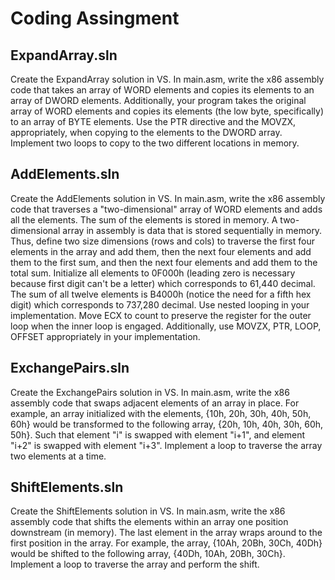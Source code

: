 # Coding Assingment

## ExpandArray.sln
Create the ExpandArray solution in VS. In main.asm, write the x86 assembly code that takes an array of WORD elements and copies its elements to an 
array of DWORD elements. Additionally, your program takes the original array of WORD elements and copies its elements (the low byte, specifically) 
to an array of BYTE elements. Use the PTR directive and the MOVZX, appropriately, when copying to the elements to the DWORD array. Implement two loops 
to copy to the two different locations in memory.

## AddElements.sln
Create the AddElements solution in VS. In main.asm, write the x86 assembly code that traverses a "two-dimensional" array of WORD elements and adds 
all the elements. The sum of the elements is stored in memory. A two-dimensional array in assembly is data that is stored sequentially in memory. 
Thus, define two size dimensions (rows and cols) to traverse the first four elements in the array and add them, then the next four elements and add 
them to the first sum, and then the next four elements and add them to the total sum. Initialize all elements to 0F000h (leading zero is necessary 
because first digit can't be a letter) which corresponds to 61,440 decimal. The sum of all twelve elements is B4000h (notice the need for a fifth hex digit) 
which corresponds to 737,280 decimal. Use nested looping in your implementation. Move ECX to count to preserve the register for the outer loop when the 
inner loop is engaged. Additionally, use MOVZX, PTR, LOOP, OFFSET appropriately in your implementation.

## ExchangePairs.sln
Create the ExchangePairs solution in VS. In main.asm, write the x86 assembly code that swaps adjacent elements of an array in place. For example, 
an array initialized with the elements, {10h, 20h, 30h, 40h, 50h, 60h} would be transformed to the following array, {20h, 10h, 40h, 30h, 60h, 50h}. 
Such that element "i" is swapped with element "i+1", and element "i+2" is swapped with element "i+3". Implement a loop to traverse the array two elements at a time.

## ShiftElements.sln
Create the ShiftElements solution in VS. In main.asm, write the x86 assembly code that shifts the elements within an array one position downstream (in memory). 
The last element in the array wraps around to the first position in the array. For example, the array, {10Ah, 20Bh, 30Ch, 40Dh} would be shifted to the 
following array, {40Dh, 10Ah, 20Bh, 30Ch}. Implement a loop to traverse the array and perform the shift.
